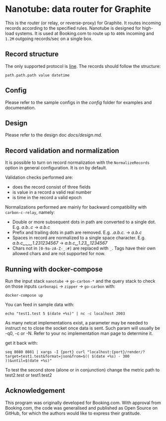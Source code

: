 Nanotube: data router for Graphite
=================================

This is the router (or relay, or reverse-proxy) for Graphite. It routes incoming records according to the specified rules. Nanotube is designed for high-load systems. It is used at Booking.com to route up to `400k` incoming and `1.2M` outgoing records/sec on a single box.

Record structure
----------------

The only supported protocol is [line](https://graphite.readthedocs.io/en/latest/feeding-carbon.html#the-plaintext-protocol). The records should follow the structure:
```
path.path.path value datetime
```

Config
------

Please refer to the sample configs in the _config_ folder for examples and documenation.

Design
------

Please refer to the design doc _docs/design.md_.


Record validation and normalization
-----------------------------------

It is possible to turn on record normalization with the `NormalizeRecords` option in general configuration. It is on by default.

Validation checks performed are:

- does the record consist of three fields
- is value in a record a valid real number
- is time in the record a valid epoch

Normalizations performed are mainly for backward compatibility with `carbon-c-relay`, namely:

- Double or more subsequent dots in path are converted to a single dot. E.g. _a.b..c_ -> _a.b.c_
- Prefix and trailing dots in path are removed. E.g. _.a.b.c._ -> _a.b.c_
- Spaces in record are normalized to a single space character. E.g. _a.b.c␣␣␣1.23<tab>1234567_ -> _a.b.c␣1.23␣1234567_
- Chars not in `[0-9a-zA-Z-_:#]` are replaced with `_`. Tags have their own allowed chars and are not supported for now.


Running with docker-compose
-----------------------------------

Run the input stack `nanotube` -> `go-carbon-*` and the query stack to check on those inputs `carbonapi` -> `zipper` -> `go-carbon`
with:

```
docker-compose up
```

You can feed in sample data with:

```
echo "test1.test 5 $(date +%s)" | nc -c localhost 2003
```
As many netcat implementations exist, a parameter may be needed to instruct nc to close the socket once data is sent. Such param will usually be -q0, -c or -N. Refer to your nc implementation man page to determine it.

get it back with:

```
seq 8080 8081 | xargs -I {port} curl "localhost:{port}/render/?target=test1.test&format=json&from=$(( $(date +%s) - 300 ))&until=$(date +%s)"
```

To test the second store (alone or in conjunction) change the metric path to test2.test or test1.test2


Acknowledgement
---------------------------

This program was originally developed for Booking.com. With approval from Booking.com, the code was generalised and published as Open Source on GitHub, for which the authors would like to express their gratitude.
